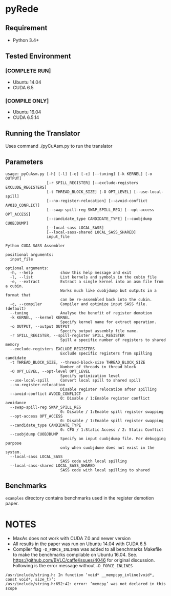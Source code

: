 # pyRede

## Requirement
+ Python 3.4+

## Tested Environment
### [COMPLETE RUN]
+ Ubuntu 14.04
+ CUDA 6.5

### [COMPILE ONLY]
+ Ubuntu 16.04 
+ CUDA 6.5.14  

## Running the Translator
Uses command ./pyCuAsm.py to run the translator

## Parameters

```
usage: pyCuAsm.py [-h] [-l] [-e] [-c] [--tuning] [-k KERNEL] [-o OUTPUT]
                  [-r SPILL_REGISTER] [--exclude-registers EXCLUDE_REGISTERS]
                  [-t THREAD_BLOCK_SIZE] [-O OPT_LEVEL] [--use-local-spill]
                  [--no-register-relocation] [--avoid-conflict AVOID_CONFLICT]
                  [--swap-spill-reg SWAP_SPILL_REG] [--opt-access OPT_ACCESS]
                  [--candidate_type CANDIDATE_TYPE] [--cuobjdump CUOBJDUMP]
                  [--local-sass LOCAL_SASS]
                  [--local-sass-shared LOCAL_SASS_SHARED]
                  input_file

Python CUDA SASS Assembler

positional arguments:
  input_file

optional arguments:
  -h, --help            show this help message and exit
  -l, --list            List kernels and symbols in the cubin file
  -e, --extract         Extract a single kernel into an asm file from a cubin.
                        Works much like cuobjdump but outputs in a format that
                        can be re-assembled back into the cubin.
  -c, --compiler        Compiler and optimize input SASS file. (default)
  --tuning              Analyse the benefit of register demotion
  -k KERNEL, --kernel KERNEL
                        Specify kernel name for extract operation.
  -o OUTPUT, --output OUTPUT
                        Specify output assembly file name.
  -r SPILL_REGISTER, --spill-register SPILL_REGISTER
                        Spill a specific number of registers to shared memory
  --exclude-registers EXCLUDE_REGISTERS
                        Exclude specific registers from spilling candidate
  -t THREAD_BLOCK_SIZE, --thread-block-size THREAD_BLOCK_SIZE
                        Number of threads in thread block
  -O OPT_LEVEL, --opt-level OPT_LEVEL
                        Specify optimization level
  --use-local-spill     Convert local spill to shared spill
  --no-register-relocation
                        Disable register relocation after spilling
  --avoid-conflict AVOID_CONFLICT
                        0: Disable / 1:Enable register conflict avoidance
  --swap-spill-reg SWAP_SPILL_REG
                        0: Disable / 1:Enable spill register swapping
  --opt-access OPT_ACCESS
                        0: Disable / 1:Enable spill register swapping
  --candidate_type CANDIDATE_TYPE
                        0: CFG / 1:Static Access / 2: Static Conflict
  --cuobjdump CUOBJDUMP
                        Specify an input cuobjdump file. For debugging purpose
                        only when cuobjdume does not exist in the system.
  --local-sass LOCAL_SASS
                        SASS code with local spilling
  --local-sass-shared LOCAL_SASS_SHARED
                        SASS code with local spilling to shared
```

## Benchmarks

`examples` directory contains benchmarks used in the register demotion paper. 

# NOTES #
* MaxAs does not work with CUDA 7.0 and newer version
* All results in the paper was run on Ubuntu 14.04 with CUDA 6.5
* Compiler flag `-D_FORCE_INLINES` was added to all benchmarks Makefile to make the benchmarks compilable on Ubuntu 16.04. 
  See. https://github.com/BVLC/caffe/issues/4046 for original discussion. 
  Following is the error message without `-D_FORCE_INLINES`
  
```
/usr/include/string.h: In function ‘void* __mempcpy_inline(void*, const void*, size_t)’:
/usr/include/string.h:652:42: error: ‘memcpy’ was not declared in this scope
```
